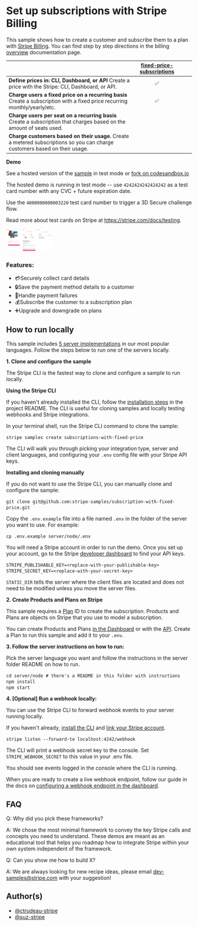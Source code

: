 # Set up subscriptions with Stripe Billing

This sample shows how to create a customer and subscribe them to a plan with
[Stripe Billing](https://stripe.com/billing). You can find step by step directions in the billing [overview](https://stripe.com/docs/billing) documentation page.

|     | [fixed-price-subscriptions](./fixed-price-subscriptions) | | |
:--- | :---: | :---: | :---:
**Define prices in: CLI, Dashboard, or API** Create a price with the Stripe: CLI, Dashboard, or API. | ✅  |  |
**Charge users a fixed price on a recurring basis** Create a subscription with a fixed price recurring monthly/yearly/etc. | ✅  |  |
**Charge users per seat on a recurring basis** Create a subscription that charges based on the amount of seats used. |   |  |
**Charge customers based on their usage.** Create a metered subscriptions so you can charge customers based on their usage. |  |  |  |

**Demo**

See a hosted version of the [sample](https://627ht.sse.codesandbox.io/) in test mode or [fork on codesandbox.io](https://codesandbox.io/s/github/stripe-samples/subscription-with-fixed-price)

The hosted demo is running in test mode -- use `4242424242424242` as a test card number with any CVC + future expiration date.

Use the `4000000000003220` test card number to trigger a 3D Secure challenge flow.

Read more about test cards on Stripe at https://stripe.com/docs/testing.

<img src="subscription-with-fixed-price.png" alt="Preview of recipe" style="max-width:25%;">

### Features:

- 💳Securely collect card details
- 🔒Save the payment method details to a customer
- 🚫Handle payment failures
- 💰Subscribe the customer to a subscription plan
- ➕Upgrade and downgrade on plans

## How to run locally

This sample includes [5 server implementations](server/) in our most popular languages. Follow the steps below to run one of the servers locally.

**1. Clone and configure the sample**

The Stripe CLI is the fastest way to clone and configure a sample to run locally.

**Using the Stripe CLI**

If you haven't already installed the CLI, follow the [installation steps](https://github.com/stripe/stripe-cli#installation) in the project README. The CLI is useful for cloning samples and locally testing webhooks and Stripe integrations.

In your terminal shell, run the Stripe CLI command to clone the sample:

```
stripe samples create subscriptions-with-fixed-price
```

The CLI will walk you through picking your integration type, server and client languages, and configuring your `.env` config file with your Stripe API keys.

**Installing and cloning manually**

If you do not want to use the Stripe CLI, you can manually clone and configure the sample:

```
git clone git@github.com:stripe-samples/subscription-with-fixed-price.git
```

Copy the `.env.example` file into a file named `.env` in the folder of the server you want to use. For example:

```
cp .env.example server/node/.env
```

You will need a Stripe account in order to run the demo. Once you set up your account, go to the Stripe [developer dashboard](https://stripe.com/docs/development#api-keys) to find your API keys.

```
STRIPE_PUBLISHABLE_KEY=<replace-with-your-publishable-key>
STRIPE_SECRET_KEY=<replace-with-your-secret-key>
```

`STATIC_DIR` tells the server where the client files are located and does not need to be modified unless you move the server files.

**2. Create Products and Plans on Stripe**

This sample requires a [Plan](https://stripe.com/docs/api/plans/object) ID to create the subscription. Products and Plans are objects on Stripe that you use to model a subscription.

You can create Products and Plans [in the Dashboard](https://dashboard.stripe.com/products) or with the [API](https://stripe.com/docs/api/plans/create). Create a Plan to run this sample and add it to your `.env`.

**3. Follow the server instructions on how to run:**

Pick the server language you want and follow the instructions in the server folder README on how to run.

```
cd server/node # there's a README in this folder with instructions
npm install
npm start
```

**4. [Optional] Run a webhook locally:**

You can use the Stripe CLI to forward webhook events to your server running locally.

If you haven't already, [install the CLI](https://stripe.com/docs/stripe-cli) and [link your Stripe account](https://stripe.com/docs/stripe-cli#link-account).

```
stripe listen --forward-to localhost:4242/webhook
```

The CLI will print a webhook secret key to the console. Set `STRIPE_WEBHOOK_SECRET` to this value in your .env file.

You should see events logged in the console where the CLI is running.

When you are ready to create a live webhook endpoint, follow our guide in the docs on [configuring a webhook endpoint in the dashboard](https://stripe.com/docs/webhooks/setup#configure-webhook-settings).

## FAQ

Q: Why did you pick these frameworks?

A: We chose the most minimal framework to convey the key Stripe calls and concepts you need to understand. These demos are meant as an educational tool that helps you roadmap how to integrate Stripe within your own system independent of the framework.

Q: Can you show me how to build X?

A: We are always looking for new recipe ideas, please email dev-samples@stripe.com with your suggestion!

## Author(s)

- [@ctrudeau-stripe](https://twitter.com/trudeaucj)
- [@suz-stripe](https://twitter.com/noopkat)
